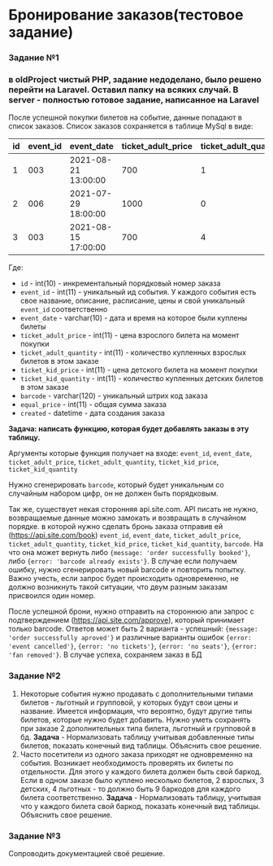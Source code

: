 # Бронирование заказов(тестовое задание)
### Задание №1 ###
### в oldProject чистый PHP, задание недоделано, было решено перейти на Laravel. Оставил папку на всяких случай. В server - полностью готовое задание, написанное на Laravel

После успешной покупки билетов на событие, данные попадают в список заказов.
Список заказов сохраняется в таблице MySql в виде:


id  | event_id  | event_date          | ticket_adult_price  | ticket_adult_quantity  | ticket_kid_price  | ticket_kid_quantity  | barcode   | user_id  | equal_price  | created
--- | --------- | ------------------- | ------------------- | ---------------------- | ----------------- | -------------------- | --------  | -------- | ------------ | -------------------
1   | 003       | 2021-08-21 13:00:00 | 700                 | 1                      | 450               | 0                    | 11111111  | 00451    | 700          | 2021-01-11 13:22:09
2   | 006       | 2021-07-29 18:00:00 | 1000                | 0                      | 800               | 2                    | 22222222  | 00364    | 1600         | 2021-01-12 16:62:08
3   | 003       | 2021-08-15 17:00:00 | 700                 | 4                      | 450               | 3                    | 33333333  | 00015    | 4150         | 2021-01-13 10:08:45


Где:

* `id` - int(10) - инкрементальный порядковый номер заказа
* `event_id` - int(11) - уникальный ид события. У каждого события есть свое название,
  описание, расписание, цены и свой уникальный `event_id` соответственно
* `event_date` - varchar(10) - дата и время на которое были куплены билеты
* `ticket_adult_price` - int(11) - цена взрослого билета на момент покупки
* `ticket_adult_quantity` - int(11) - количество купленных взрослых билетов в этом заказе
* `ticket_kid_price` - int(11) - цена детского билета на момент покупки
* `ticket_kid_quantity` - int(11) - количество купленных детских билетов в этом заказе
* `barcode` - varchar(120) - уникальный штрих код заказа
* `equal_price` - int(11) - общая сумма заказа
* `created` - datetime - дата создания заказа


**Задача: написать функцию, которая будет добавлять заказы в эту таблицу.**


Аргументы которые функция получает на входе:
`event_id`, `event_date`, `ticket_adult_price`,
`ticket_adult_quantity`, `ticket_kid_price`, `ticket_kid_quantity`


Нужно сгенерировать `barcode`, который будет уникальным со
случайным набором цифр, он не должен быть порядковым.

Так же, существует некая сторонняя api.site.com. API писать не нужно,
возвращаемые данные можно замокать и возвращать в случайном порядке.
в которой нужно сделать бронь заказа отправив ей (https://api.site.com/book)
`event_id`, `event_date`, `ticket_adult_price`,
`ticket_adult_quantity`, `ticket_kid_price`, `ticket_kid_quantity`,
`barcode`. На что она может вернуть
либо `{message: 'order successfully booked'}`,
либо `{error: 'barcode already exists'}`.
В случае если получаем ошибку,
нужно сгенерировать новый barcode и повторить попытку.
Важно учесть, если запрос будет происходить одновременно,
не должно возникнуть такой ситуации,
что двум разным заказам присвоился один номер.

После успешной брони, нужно отправить на стороннюю апи
запрос с подтверждением (https://api.site.com/approve),
который принимает только barcode.
Ответов может быть 2 варианта - успешный:
`{message: 'order successfully aproved'}`
и различные варианты ошибок `{error: 'event cancelled'}`,
`{error: 'no tickets'}`, `{error: 'no seats'}`,
`{error: 'fan removed'}`. В случае успеха, сохраняем заказ в БД


### Задание №2 ###

1.   Некоторые события нужно продавать с дополнительными типами билетов - льготный
     и групповой, у которых будут свои цены и название.
     Имеется информация, что вероятно, будут другие типы билетов,
     которые нужно будет добавить.
     Нужно уметь сохранять при заказе 2 дополнительных типа билета,
     льготный и групповой в бд.
     **Задача** - Нормализовать таблицу учитывая добавленные типы билетов,
     показать конечный вид таблицы. Объяснить свое решение.
2.   Часто посетители из одного заказа приходят не одновременно на события.
     Возникает необходимость проверять их билеты по отдельности.
     Для этого у каждого билета должен быть свой баркод.
     Если в одном заказе было куплено несколько билетов, 2 взрослых, 3 детских,
     4 льготных - то должно быть 9 баркодов для каждого билета соответственно.
     **Задача** - Нормализовать таблицу, учитывая что у каждого билета свой баркод,
     показать конечный вид таблицы. Объяснить свое решение.

### Задание №3 ###

Сопроводить документацией своё решение.